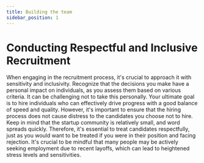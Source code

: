 ```yaml
---
title: Building the team
sidebar_position: 1
---
```


# Conducting Respectful and Inclusive Recruitment

When engaging in the recruitment process, it's crucial to approach it with sensitivity and inclusivity. Recognize that the decisions you make have a personal impact on individuals, as you assess them based on various criteria. It can be challenging not to take this personally. Your ultimate goal is to hire individuals who can effectively drive progress with a good balance of speed and quality. However, it's important to ensure that the hiring process does not cause distress to the candidates you choose not to hire. Keep in mind that the startup community is relatively small, and word spreads quickly. Therefore, it's essential to treat candidates respectfully, just as you would want to be treated if you were in their position and facing rejection. It's crucial to be mindful that many people may be actively seeking employment due to recent layoffs, which can lead to heightened stress levels and sensitivities.
